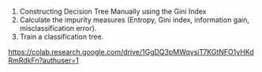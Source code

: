 1. Constructing Decision Tree Manually using the Gini Index
2. Calculate the impurity measures (Entropy, Gini index, information gain, misclassification error).
3. Train a classification tree.

https://colab.research.google.com/drive/1GgDQ3pMWqvsiT7KGtNFO1yHKdRmRdkFn?authuser=1
